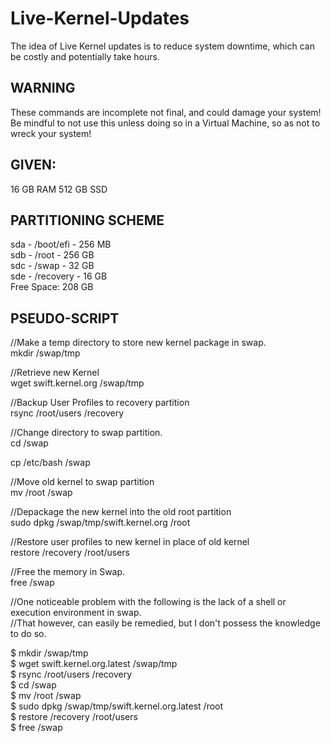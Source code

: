# Live-Kernel-Updates
The idea of Live Kernel updates is to reduce system downtime, which can be costly and potentially take hours.  

## WARNING  
These commands are incomplete not final, and could damage your system!  
Be mindful to not use this unless doing so in a Virtual Machine, so as not to wreck your system!

## GIVEN: 
16 GB RAM
512 GB SSD

## PARTITIONING SCHEME
sda - /boot/efi - 256 MB  
sdb - /root - 256 GB  
sdc - /swap - 32 GB  
sde - /recovery - 16 GB  
Free Space: 208 GB  

## PSEUDO-SCRIPT
//Make a temp directory to store new kernel package in swap.  
mkdir /swap/tmp  

//Retrieve new Kernel  
wget swift.kernel.org /swap/tmp  

//Backup User Profiles to recovery partition  
rsync /root/users /recovery  

//Change directory to swap partition.  
cd /swap  

cp /etc/bash /swap  

//Move old kernel to swap partition  
mv /root /swap  

//Depackage the new kernel into the old root partition  
sudo dpkg /swap/tmp/swift.kernel.org /root  

//Restore user profiles to new kernel in place of old kernel  
restore /recovery /root/users  

//Free the memory in Swap.  
free /swap  

//One noticeable problem with the following is the lack of a shell or execution environment in swap.  
//That however, can easily be remedied, but I don't possess the knowledge to do so.  

$ mkdir /swap/tmp  
$ wget swift.kernel.org.latest /swap/tmp  
$ rsync /root/users /recovery  
$ cd /swap  
$ mv /root /swap  
$ sudo dpkg /swap/tmp/swift.kernel.org.latest /root  
$ restore /recovery /root/users  
$ free /swap  

